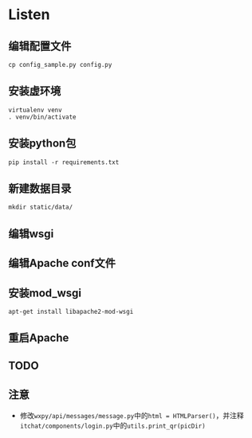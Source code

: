 # Listen

## 编辑配置文件

```
cp config_sample.py config.py
```

## 安装虚环境

```
virtualenv venv
. venv/bin/activate
```

## 安装python包

```
pip install -r requirements.txt
```

## 新建数据目录

```
mkdir static/data/
```

## 编辑wsgi

## 编辑Apache conf文件

## 安装mod_wsgi

```
apt-get install libapache2-mod-wsgi
```

## 重启Apache

## TODO

## 注意

- 修改`wxpy/api/messages/message.py`中的`html = HTMLParser()`，并注释`itchat/components/login.py`中的`utils.print_qr(picDir)`
